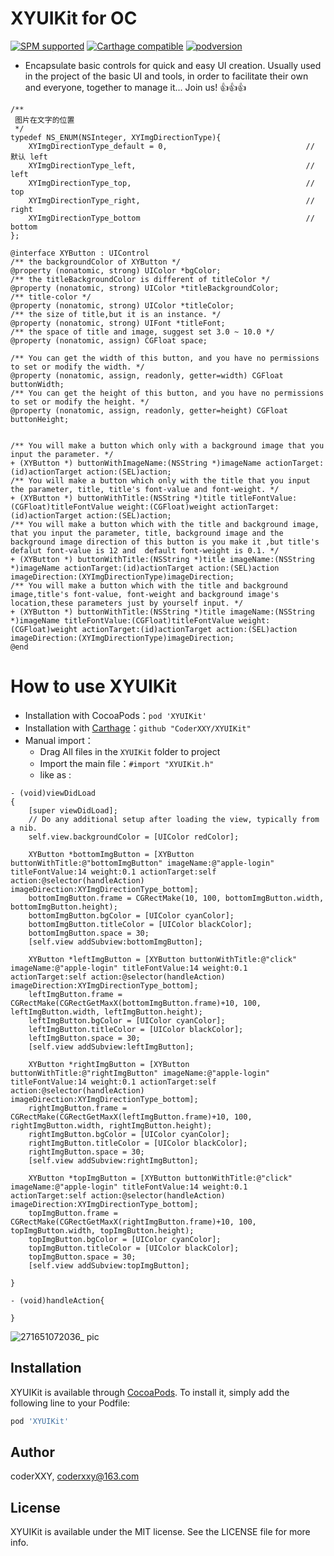 # XYUIKit for OC
[![SPM supported](https://img.shields.io/badge/SPM-supported-4BC51D.svg?style=flat)](https://github.com/apple/swift-package-manager)
[![Carthage compatible](https://img.shields.io/badge/Carthage-compatible-4BC51D.svg?style=flat)](https://github.com/Carthage/Carthage)
[![podversion](https://img.shields.io/cocoapods/v/XYUIKit.svg)](https://cocoapods.org/pods/XYUIKit)

* Encapsulate basic controls for quick and easy UI creation. Usually used in the project of the basic UI and tools, in order to facilitate their own and everyone, together to manage it... Join us! 👍👍👍
```objc
/**
 图片在文字的位置
 */
typedef NS_ENUM(NSInteger, XYImgDirectionType){
    XYImgDirectionType_default = 0,                               //  默认 left
    XYImgDirectionType_left,                                      //  left
    XYImgDirectionType_top,                                       //  top
    XYImgDirectionType_right,                                     //  right
    XYImgDirectionType_bottom                                     //  bottom
};

@interface XYButton : UIControl
/** the backgroundColor of XYButton */
@property (nonatomic, strong) UIColor *bgColor;
/** the titleBackgroundColor is different of titleColor */
@property (nonatomic, strong) UIColor *titleBackgroundColor;
/** title-color */
@property (nonatomic, strong) UIColor *titleColor;
/** the size of title,but it is an instance. */
@property (nonatomic, strong) UIFont *titleFont;
/** the space of title and image, suggest set 3.0 ~ 10.0 */
@property (nonatomic, assign) CGFloat space;

/** You can get the width of this button, and you have no permissions to set or modify the width. */
@property (nonatomic, assign, readonly, getter=width) CGFloat buttonWidth;
/** You can get the height of this button, and you have no permissions to set or modify the height. */
@property (nonatomic, assign, readonly, getter=height) CGFloat buttonHeight;


/** You will make a button which only with a background image that you input the parameter. */
+ (XYButton *) buttonWithImageName:(NSString *)imageName actionTarget:(id)actionTarget action:(SEL)action;
/** You will make a button which only with the title that you input the parameter, title, title's font-value and font-weight. */
+ (XYButton *) buttonWithTitle:(NSString *)title titleFontValue:(CGFloat)titleFontValue weight:(CGFloat)weight actionTarget:(id)actionTarget action:(SEL)action;
/** You will make a button which with the title and background image, that you input the parameter, title, background image and the background image direction of this button is you make it ,but title's defalut font-value is 12 and  default font-weight is 0.1. */
+ (XYButton *) buttonWithTitle:(NSString *)title imageName:(NSString *)imageName actionTarget:(id)actionTarget action:(SEL)action imageDirection:(XYImgDirectionType)imageDirection;
/** You will make a button which with the title and background image,title's font-value, font-weight and background image's location,these parameters just by yourself input. */
+ (XYButton *) buttonWithTitle:(NSString *)title imageName:(NSString *)imageName titleFontValue:(CGFloat)titleFontValue weight:(CGFloat)weight actionTarget:(id)actionTarget action:(SEL)action imageDirection:(XYImgDirectionType)imageDirection;
@end
```
# <a id="How_to_use_XYUIKit"></a>How to use XYUIKit
* Installation with CocoaPods：`pod 'XYUIKit'`
* Installation with [Carthage](https://github.com/Carthage/Carthage)：`github "CoderXXY/XYUIKit"`
* Manual import：
    * Drag All files in the `XYUIKit` folder to project
    * Import the main file：`#import "XYUIKit.h"`
    * like as :
```objc
- (void)viewDidLoad
{
    [super viewDidLoad];
	// Do any additional setup after loading the view, typically from a nib.
    self.view.backgroundColor = [UIColor redColor];
    
    XYButton *bottomImgButton = [XYButton buttonWithTitle:@"bottomImgButton" imageName:@"apple-login" titleFontValue:14 weight:0.1 actionTarget:self action:@selector(handleAction) imageDirection:XYImgDirectionType_bottom];
    bottomImgButton.frame = CGRectMake(10, 100, bottomImgButton.width, bottomImgButton.height);
    bottomImgButton.bgColor = [UIColor cyanColor];
    bottomImgButton.titleColor = [UIColor blackColor];
    bottomImgButton.space = 30;
    [self.view addSubview:bottomImgButton];
    
    XYButton *leftImgButton = [XYButton buttonWithTitle:@"click" imageName:@"apple-login" titleFontValue:14 weight:0.1 actionTarget:self action:@selector(handleAction) imageDirection:XYImgDirectionType_bottom];
    leftImgButton.frame = CGRectMake(CGRectGetMaxX(bottomImgButton.frame)+10, 100, leftImgButton.width, leftImgButton.height);
    leftImgButton.bgColor = [UIColor cyanColor];
    leftImgButton.titleColor = [UIColor blackColor];
    leftImgButton.space = 30;
    [self.view addSubview:leftImgButton];
    
    XYButton *rightImgButton = [XYButton buttonWithTitle:@"rightImgButton" imageName:@"apple-login" titleFontValue:14 weight:0.1 actionTarget:self action:@selector(handleAction) imageDirection:XYImgDirectionType_bottom];
    rightImgButton.frame = CGRectMake(CGRectGetMaxX(leftImgButton.frame)+10, 100, rightImgButton.width, rightImgButton.height);
    rightImgButton.bgColor = [UIColor cyanColor];
    rightImgButton.titleColor = [UIColor blackColor];
    rightImgButton.space = 30;
    [self.view addSubview:rightImgButton];
    
    XYButton *topImgButton = [XYButton buttonWithTitle:@"click" imageName:@"apple-login" titleFontValue:14 weight:0.1 actionTarget:self action:@selector(handleAction) imageDirection:XYImgDirectionType_bottom];
    topImgButton.frame = CGRectMake(CGRectGetMaxX(rightImgButton.frame)+10, 100, topImgButton.width, topImgButton.height);
    topImgButton.bgColor = [UIColor cyanColor];
    topImgButton.titleColor = [UIColor blackColor];
    topImgButton.space = 30;
    [self.view addSubview:topImgButton];
    
}

- (void)handleAction{
    
}
```
![271651072036_ pic](https://user-images.githubusercontent.com/16486815/165550962-71d4f6d5-99bf-4038-884a-03c0cabeb5a5.jpg)


## Installation

XYUIKit is available through [CocoaPods](https://cocoapods.org). To install
it, simply add the following line to your Podfile:

```ruby
pod 'XYUIKit'
```

## Author

coderXXY, coderxxy@163.com

## License

XYUIKit is available under the MIT license. See the LICENSE file for more info.

